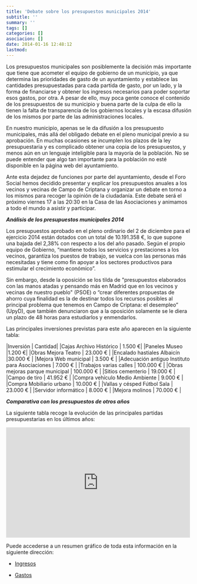 ```yaml
---
title: 'Debate sobre los presupuestos municipales 2014'
subtitle: ''
summary: ''
tags: []
categories: []
asociacion: []
date: 2014-01-16 12:48:12
lastmod:
---
```


Los presupuestos municipales son posiblemente la decisión más importante que tiene que acometer el equipo de gobierno de un municipio, ya que determina las prioridades de gasto de un ayuntamiento y establece las cantidades presupuestadas para cada partida de gasto, por un lado, y la forma de financiarse y obtener los ingresos necesarios para poder soportar esos gastos, por otra. A pesar de ello, muy poca gente conoce el contenido de los presupuestos de su municipio y buena parte de la culpa de ello la tienen la falta de transparencia de los gobiernos locales y la escasa difusión de los mismos por parte de las administraciones locales.

En nuestro municipio, apenas se le da difusión a los presupuesto municipales, más allá del obligado debate en el pleno municipal previo a su aprobación. En muchas ocasiones se incumplen los plazos de la ley presupuestaria y es complicado obtener una copia de los presupuestos, y menos aún en un lenguaje inteligible para la mayoría de la población. No se puede entender que algo tan importante para la población no esté disponible en la página web del ayuntamiento. 

Ante esta dejadez de funciones por parte del ayuntamiento, desde el Foro Social hemos decidido presentar y explicar los presupuestos anuales a los vecinos y vecinas de Campo de Criptana y organizar un debate en torno a los mismos para recoger la opinión de la ciudadanía. Este debate será el próximo viernes 17 a las 20:30 en la Casa de las Asociaciones y animamos a todo el mundo a asistir y participar. 


***Análisis de los presupuestos municipales 2014***

Los presupuestos aprobado en el pleno ordinario del 2 de diciembre para el ejercicio 2014 están dotados con un total de 10.191.358 €, lo que supone una bajada del 2,38% con respecto a los del año pasado. Según el propio equipo de Gobierno, “mantiene todos los servicios y prestaciones a los vecinos, garantiza los puestos de trabajo, se vuelca con las personas más necesitadas y tiene como fin apoyar a los sectores productivos para estimular el crecimiento económico”. 

Sin embargo, desde la oposición se los tilda de "presupuestos elaborados con las manos atadas y pensando más en Madrid que en los vecinos y vecinas de nuestro pueblo" (PSOE) o “crear diferentes propuestas de ahorro cuya finalidad es la de destinar todos los recursos posibles al principal problema que tenemos en Campo de Criptana: el desempleo” (UpyD), que también denunciaron que a la oposición solamente se le diera un plazo de 48 horas para estudiarlos y enmendarlos.

Las principales inversiones previstas para este año aparecen en la siguiente tabla:

|Inversión | Cantidad|
|Cajas Archivo Histórico |  1.500 €|
|Paneles Museo |1.200 €|
|Obras Mejora Teatro | 23.000 € |
|Encalado hastiales Albaicín |30.000 € |
|Mejora Web municipal | 3.500 € |
|Adecuación antiguo Instituto para Asociaciones | 7.000 € |
|Trabajos varias calles | 100.000 € |
|Obras mejoras parque municipal | 100.000 € |
|Sitios cementerio | 19.000 € |
|Campo de tiro | 41.952 € |
|Compra vehículo Medio Ambiente | 9.000 € |
|Compra Mobiliario urbano | 10.000 € |
|Vallas y césped Fútbol Sala | 23.000 € |
|Servidor informático | 8.000 € |
|Mejora molinos | 70.000 € |

***Comparativa con los presupuestos de otros años***

La siguiente tabla recoge la evolución de las principales partidas presupuestarias en los últimos años:
<iframe width='500' height='300' frameborder='0' src='https://docs.google.com/spreadsheet/pub?key=0ApyGMNeKDyLddHNKUHhrTWhacUw5RXU5a1MwRTNnaEE&single=true&gid=0&range=A1%3AK14&output=html&widget=true'></iframe>

Puede accederse a un  resumen gráfico de toda esta información en la siguiente dirección:

-  [Ingresos](http://public.tableausoftware.com/views/ingresos_0/Ingresosporcaptuloyao?:embed=y&:display_count=no)

-  [Gastos](http://public.tableausoftware.com/views/PresupuestosMunicipalesdeCampodeCriptanaGastos/Gatosporprogramayao?:embed=y&:display_count=no)

